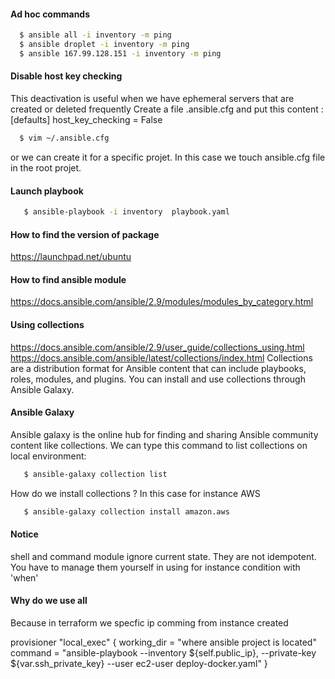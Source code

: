 #### Ad hoc commands 

```bash
  $ ansible all -i inventory -m ping
  $ ansible droplet -i inventory -m ping
  $ ansible 167.99.128.151 -i inventory -m ping
```

#### Disable host key checking 
This deactivation is useful when we have ephemeral servers that are created or deleted frequently 
Create a file .ansible.cfg and put this content : 
[defaults]
host_key_checking = False

```bash
  $ vim ~/.ansible.cfg
```  
or we can create it for a specific projet. In this case we touch ansible.cfg file in the root projet.

#### Launch playbook 

```bash
   $ ansible-playbook -i inventory  playbook.yaml
```

#### How to find the version of package 
https://launchpad.net/ubuntu

#### How to find ansible module
https://docs.ansible.com/ansible/2.9/modules/modules_by_category.html

#### Using collections 
https://docs.ansible.com/ansible/2.9/user_guide/collections_using.html
https://docs.ansible.com/ansible/latest/collections/index.html
Collections are a distribution format for Ansible content that can include playbooks, roles, modules, and plugins. You can install and use collections through Ansible Galaxy.

#### Ansible Galaxy
Ansible galaxy is the online hub for finding and sharing Ansible community content like collections.
We can type this command to list collections on local environment:

```bash
   $ ansible-galaxy collection list
```
How do we install collections ? In this case for instance AWS

```bash
   $ ansible-galaxy collection install amazon.aws
```

#### Notice 
shell and command module ignore current state.
They are not idempotent. You have to manage them yourself in using for instance condition with 'when' 

#### Why do we use all
Because in terraform we specfic ip comming from instance created 

 provisioner "local_exec" {
      working_dir = "where ansible project is located"
      command = "ansible-playbook --inventory ${self.public_ip}, --private-key ${var.ssh_private_key} --user ec2-user deploy-docker.yaml"
}





